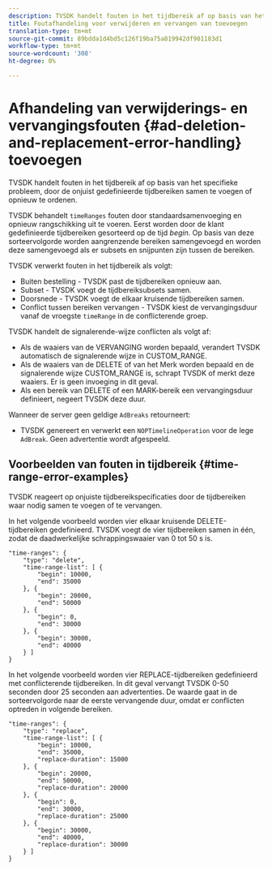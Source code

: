 ```yaml
---
description: TVSDK handelt fouten in het tijdbereik af op basis van het specifieke probleem, door de onjuist gedefinieerde tijdbereiken samen te voegen of opnieuw te ordenen.
title: Foutafhandeling voor verwijderen en vervangen van toevoegen
translation-type: tm+mt
source-git-commit: 89bdda1d4bd5c126f19ba75a819942df901183d1
workflow-type: tm+mt
source-wordcount: '308'
ht-degree: 0%

---
```



# Afhandeling van verwijderings- en vervangingsfouten {#ad-deletion-and-replacement-error-handling} toevoegen

TVSDK handelt fouten in het tijdbereik af op basis van het specifieke probleem, door de onjuist gedefinieerde tijdbereiken samen te voegen of opnieuw te ordenen.

TVSDK behandelt `timeRanges` fouten door standaardsamenvoeging en opnieuw rangschikking uit te voeren. Eerst worden door de klant gedefinieerde tijdbereiken gesorteerd op de tijd *begin*. Op basis van deze sorteervolgorde worden aangrenzende bereiken samengevoegd en worden deze samengevoegd als er subsets en snijpunten zijn tussen de bereiken.

TVSDK verwerkt fouten in het tijdbereik als volgt:

* Buiten bestelling - TVSDK past de tijdbereiken opnieuw aan.
* Subset - TVSDK voegt de tijdbereiksubsets samen.
* Doorsnede - TVSDK voegt de elkaar kruisende tijdbereiken samen.
* Conflict tussen bereiken vervangen - TVSDK kiest de vervangingsduur vanaf de vroegste `timeRange` in de conflicterende groep.

TVSDK handelt de signalerende-wijze conflicten als volgt af:

* Als de waaiers van de VERVANGING worden bepaald, verandert TVSDK automatisch de signalerende wijze in CUSTOM_RANGE.
* Als de waaiers van de DELETE of van het Merk worden bepaald en de signalerende wijze CUSTOM_RANGE is, schrapt TVSDK of merkt deze waaiers. Er is geen invoeging in dit geval.
* Als een bereik van DELETE of een MARK-bereik een vervangingsduur definieert, negeert TVSDK deze duur.

Wanneer de server geen geldige `AdBreaks` retourneert:

* TVSDK genereert en verwerkt een `NOPTimelineOperation` voor de lege `AdBreak`. Geen advertentie wordt afgespeeld.

## Voorbeelden van fouten in tijdbereik {#time-range-error-examples}

TVSDK reageert op onjuiste tijdbereikspecificaties door de tijdbereiken waar nodig samen te voegen of te vervangen.

In het volgende voorbeeld worden vier elkaar kruisende DELETE-tijdbereiken gedefinieerd. TVSDK voegt de vier tijdbereiken samen in één, zodat de daadwerkelijke schrappingswaaier van 0 tot 50 s is.

```
"time-ranges": {
    "type": "delete",
    "time-range-list": [ {
        "begin": 10000,
        "end": 35000
    }, {
        "begin": 20000,
        "end": 50000
    }, {
        "begin": 0,
        "end": 30000
    }, {
        "begin": 30000,
        "end": 40000
    } ]
}
```

In het volgende voorbeeld worden vier REPLACE-tijdbereiken gedefinieerd met conflicterende tijdbereiken. In dit geval vervangt TVSDK 0-50 seconden door 25 seconden aan advertenties. De waarde gaat in de sorteervolgorde naar de eerste vervangende duur, omdat er conflicten optreden in volgende bereiken.

```
"time-ranges": {
    "type": "replace",
    "time-range-list": [ {
        "begin": 10000,
        "end": 35000,
        "replace-duration": 15000
    }, {
        "begin": 20000,
        "end": 50000,
        "replace-duration": 20000
    }, {
        "begin": 0,
        "end": 30000,
        "replace-duration": 25000
    }, {
        "begin": 30000,
        "end": 40000,
        "replace-duration": 30000
    } ]
}
```
